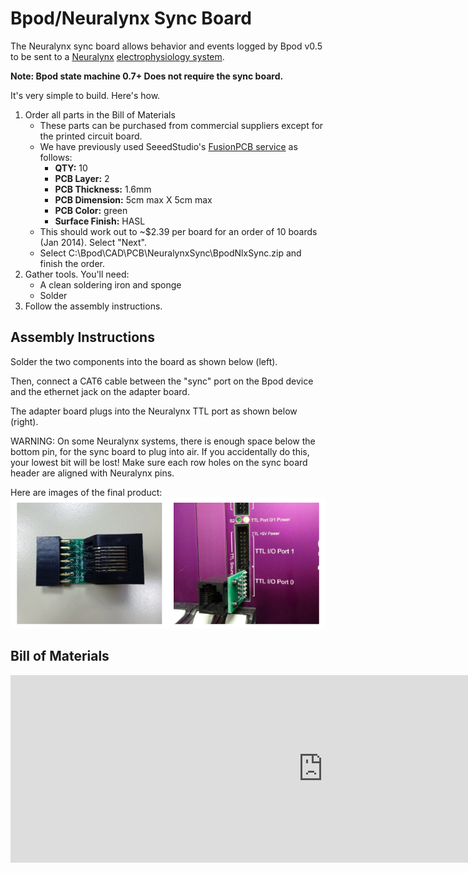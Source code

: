 # Bpod/Neuralynx Sync Board

The Neuralynx sync board allows behavior and events logged by Bpod v0.5 to be sent to a [Neuralynx](http://www.google.com/url?q=http%3A%2F%2Fgoog_1444698261&sa=D&sntz=1&usg=AOvVaw2p8mm1NnJ2TM2HPH-y7pWR) [electrophysiology system](http://www.google.com/url?q=http%3A%2F%2Fneuralynx.com%2Fproducts%2Fdigital_data_acquisition_systems%2F&sa=D&sntz=1&usg=AOvVaw2_INAnaz2--DKA_ANjr_Zr).

**Note: Bpod state machine 0.7+ Does not require the sync board.**

It's very simple to build. Here's how.

1. Order all parts in the Bill of Materials
    - These parts can be purchased from commercial suppliers except for the printed circuit board.
    - We have previously used SeeedStudio's [FusionPCB service](http://www.google.com/url?q=http%3A%2F%2Fwww.seeedstudio.com%2Fservice%2Findex.php%3Fr%3Dsite%2FpcbService&sa=D&sntz=1&usg=AOvVaw0rlz-RzKAXgAXaBkL6c5KN) as follows:
        - **QTY:** 10
        - **PCB Layer:** 2
        - **PCB Thickness:** 1.6mm
        - **PCB Dimension:** 5cm max X 5cm max
        - **PCB Color:** green
        - **Surface Finish:** HASL
    - This should work out to ~$2.39 per board for an order of 10 boards (Jan 2014). Select "Next".
    - Select C:\\Bpod\\CAD\\PCB\\NeuralynxSync\\BpodNlxSync.zip and finish the order.
2. Gather tools. You'll need:
    - A clean soldering iron and sponge
    - Solder
3. Follow the assembly instructions.

## Assembly Instructions
Solder the two components into the board as shown below (left).

Then, connect a CAT6 cable between the "sync" port on the Bpod device and the ethernet jack on the adapter board.

The adapter board plugs into the Neuralynx TTL port as shown below (right).

WARNING: On some Neuralynx systems, there is enough space below the bottom pin, for the sync board to plug into air. If you accidentally do this, your lowest bit will be lost! Make sure each row holes on the sync board header are aligned with Neuralynx pins.

Here are images of the final product:
![Alt text](../images/neuralynx.png)

## Bill of Materials
<iframe height=300 width=1000 jsname="L5Fo6c" jscontroller="usmiIb" jsaction="rcuQ6b:WYd;" class="YMEQtf L6cTce-purZT L6cTce-pSzOP KfXz0b" sandbox="allow-scripts allow-popups allow-forms allow-same-origin allow-popups-to-escape-sandbox allow-downloads allow-modals" frameborder="0" aria-label="Spreadsheet, Neuralynx Bpod sync adapter BOM" allowfullscreen="" src="https://docs.google.com/spreadsheets/d/1BTuCKdFUepXkjJUmtOaI6Y0d3yqW7Z4J8Y5CcgFr-dc/htmlembed?authuser=0"></iframe>